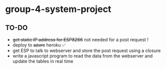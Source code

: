 # group-4-system-project

## TO-DO

* ~~get static IP address for ESP8266~~ not needed for a post request !
* deploy to ~~azure~~ heroku ✅ 
* get ESP to talk to webserver and store the post request using a closure
* write a javascript program to read the data from the webserver and update the tables in real time
